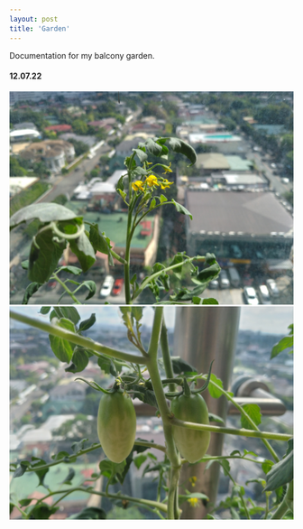 ```yaml
---
layout: post
title: 'Garden'
---
```


Documentation for my balcony garden.

#### 12.07.22
![Flowering](https://raw.githubusercontent.com/arneldy/arneldy.github.io/gh-pages/assets/img//projects/garden/thumbnail.jpg)
![Ripening cherry tomatoes](https://raw.githubusercontent.com/arneldy/arneldy.github.io/gh-pages/assets/img//projects/garden/20221207_104006.jpg)